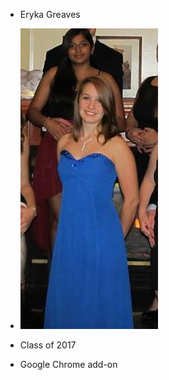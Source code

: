 * Eryka Greaves

* ![alt-text](https://raw.githubusercontent.com/ErykaG/Exercise01/master/APhi%20Formal%20Fall%2014.jpg)

* Class of 2017

* Google Chrome add-on
